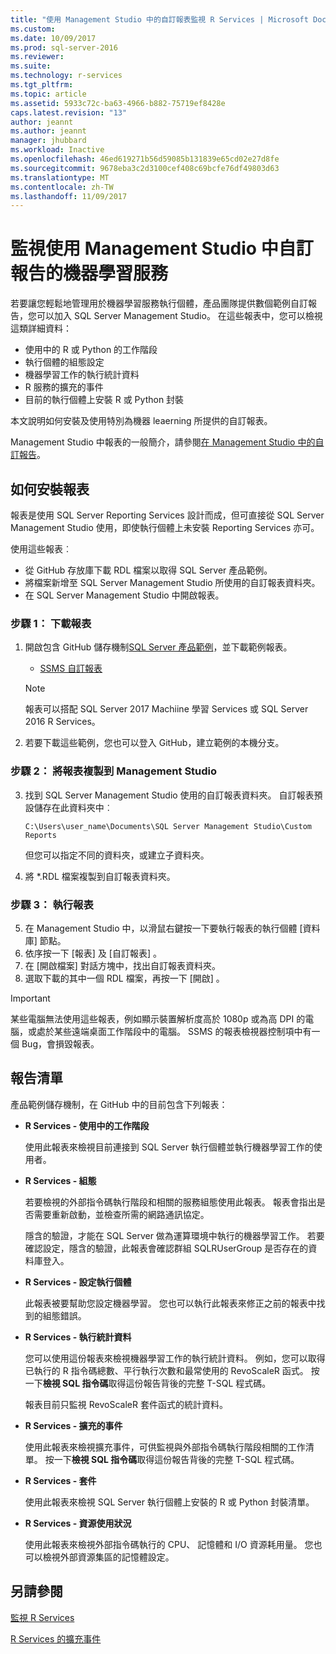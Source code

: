 ```yaml
---
title: "使用 Management Studio 中的自訂報表監視 R Services | Microsoft Docs"
ms.custom: 
ms.date: 10/09/2017
ms.prod: sql-server-2016
ms.reviewer: 
ms.suite: 
ms.technology: r-services
ms.tgt_pltfrm: 
ms.topic: article
ms.assetid: 5933c72c-ba63-4966-b882-75719ef8428e
caps.latest.revision: "13"
author: jeannt
ms.author: jeannt
manager: jhubbard
ms.workload: Inactive
ms.openlocfilehash: 46ed619271b56d59085b131839e65cd02e27d8fe
ms.sourcegitcommit: 9678eba3c2d3100cef408c69bcfe76df49803d63
ms.translationtype: MT
ms.contentlocale: zh-TW
ms.lasthandoff: 11/09/2017
---
```

# <a name="monitor-machine-learning-services-using-custom-reports-in-management-studio"></a>監視使用 Management Studio 中自訂報告的機器學習服務

若要讓您輕鬆地管理用於機器學習服務執行個體，產品團隊提供數個範例自訂報告，您可以加入 SQL Server Management Studio。 在這些報表中，您可以檢視這類詳細資料：

- 使用中的 R 或 Python 的工作階段
- 執行個體的組態設定
- 機器學習工作的執行統計資料
- R 服務的擴充的事件
- 目前的執行個體上安裝 R 或 Python 封裝

本文說明如何安裝及使用特別為機器 leaerning 所提供的自訂報表。 

Management Studio 中報表的一般簡介，請參閱[在 Management Studio 中的自訂報告](../../ssms/object/custom-reports-in-management-studio.md)。

## <a name="how-to-install-the-reports"></a>如何安裝報表

報表是使用 SQL Server Reporting Services 設計而成，但可直接從 SQL Server Management Studio 使用，即使執行個體上未安裝 Reporting Services 亦可。 

使用這些報表︰

* 從 GitHub 存放庫下載 RDL 檔案以取得 SQL Server 產品範例。
* 將檔案新增至 SQL Server Management Studio 所使用的自訂報表資料夾。
* 在 SQL Server Management Studio 中開啟報表。


### <a name="step-1-download-the-reports"></a>步驟 1： 下載報表

1. 開啟包含 GitHub 儲存機制[SQL Server 產品範例](https://github.com/Microsoft/sql-server-samples)，並下載範例報表。 

    + [SSMS 自訂報表](https://github.com/Microsoft/sql-server-samples/tree/master/samples/features/machine-learning-services/ssms-custom-reports)

    > [!NOTE]
    > 報表可以搭配 SQL Server 2017 Machiine 學習 Services 或 SQL Server 2016 R Services。

2. 若要下載這些範例，您也可以登入 GitHub，建立範例的本機分支。 

### <a name="step-2-copy-the-reports-to-management-studio"></a>步驟 2： 將報表複製到 Management Studio

3. 找到 SQL Server Management Studio 使用的自訂報表資料夾。 自訂報表預設儲存在此資料夾中︰
    
   `C:\Users\user_name\Documents\SQL Server Management Studio\Custom Reports`

   但您可以指定不同的資料夾，或建立子資料夾。

4. 將 *.RDL 檔案複製到自訂報表資料夾。


### <a name="step-3-run-the-reports"></a>步驟 3： 執行報表

5. 在 Management Studio 中，以滑鼠右鍵按一下要執行報表的執行個體 [資料庫]  節點。
6. 依序按一下 [報表] 及 [自訂報表] 。
7. 在 [開啟檔案]  對話方塊中，找出自訂報表資料夾。
8. 選取下載的其中一個 RDL 檔案，再按一下 [開啟] 。

> [!IMPORTANT]
> 某些電腦無法使用這些報表，例如顯示裝置解析度高於 1080p 或為高 DPI 的電腦，或處於某些遠端桌面工作階段中的電腦。 SSMS 的報表檢視器控制項中有一個 Bug，會損毀報表。

## <a name="report-list"></a>報告清單

產品範例儲存機制，在 GitHub 中的目前包含下列報表：

+ **R Services - 使用中的工作階段**

  使用此報表來檢視目前連接到 SQL Server 執行個體並執行機器學習工作的使用者。 
  
+ **R Services - 組態**

  若要檢視的外部指令碼執行階段和相關的服務組態使用此報表。 報表會指出是否需要重新啟動，並檢查所需的網路通訊協定。 
  
  隱含的驗證，才能在 SQL Server 做為運算環境中執行的機器學習工作。 若要確認設定，隱含的驗證，此報表會確認群組 SQLRUserGroup 是否存在的資料庫登入。

 + **R Services - 設定執行個體** 

   此報表被要幫助您設定機器學習。 您也可以執行此報表來修正之前的報表中找到的組態錯誤。
 
+ **R Services - 執行統計資料**

  您可以使用這份報表來檢視機器學習工作的執行統計資料。 例如，您可以取得已執行的 R 指令碼總數、平行執行次數和最常使用的 RevoScaleR 函式。 按一下**檢視 SQL 指令碼**取得這份報告背後的完整 T-SQL 程式碼。

  報表目前只監視 RevoScaleR 套件函式的統計資料。

+ **R Services - 擴充的事件**

  使用此報表來檢視擴充事件，可供監視與外部指令碼執行階段相關的工作清單。 按一下**檢視 SQL 指令碼**取得這份報告背後的完整 T-SQL 程式碼。

+ **R Services - 套件**

  使用此報表來檢視 SQL Server 執行個體上安裝的 R 或 Python 封裝清單。

+ **R Services - 資源使用狀況**

  使用此報表來檢視外部指令碼執行的 CPU、 記憶體和 I/O 資源耗用量。 您也可以檢視外部資源集區的記憶體設定。

## <a name="see-also"></a>另請參閱

[監視 R Services](../../advanced-analytics/r-services/monitoring-r-services.md)

[R Services 的擴充事件](../../advanced-analytics/r-services/extended-events-for-sql-server-r-services.md)
